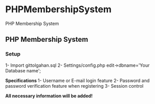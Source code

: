 # PHPMembershipSystem
PHP Membership System 

<h2> PHP Membership System </h2>
<h3> Setup </h3>
1- Import gittolgahan.sql
2- Settings/config.php edit->dbname='Your Database name';

<b>Specifications </b>
1- Username or E-mail login feature
2- Password and password verification feature when registering
3- Session control


<b>All necessary information will be added! </b>


